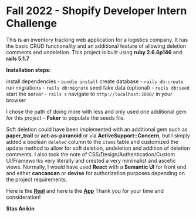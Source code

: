 # Fall 2022 - Shopify Developer Intern Challenge

This is an inventory tracking web application for a logistics company. It has the basic CRUD functionality and an additional feature of allowing deletion comments and undeletion. 
  This project is built using **ruby 2.6.6p146** and **rails 5.1.7**
  
**Installation steps:**

install dependencies - `bundle install`
create database - `rails db:create`
run migrations - `rails db:migrate`
seed fake data (optional) - `rails db:seed`
start the server - `rails s`
navigate to `http://localhost:3000/` in your browser

  I chose the path of doing more with less and only used one additional gem for this project – **Faker** to populate the seeds file.

  Soft deletion could have been implemented with an additional gem such as **paper_trail** or **act-as-paranoid** or via **ActiveSupport::Concern**, but I simply added a boolean `deleted` column to the `items` table and customized the update method to allow for soft deletion, undeletion and addition of deletion comments.
  I also took the note of CSS/Design/Authentication/Custom UI/Frameworks very literally and created a very minimalist and ascetic views. Normally, I would have used **React** with a **Semantic UI** for front end and either **cancancan** or **devise** for authorization purposes depending on the project requirements.
  
Here is the [**Repl**](https://replit.com/@StanislavAnikin/HoneydewGenerousRom) and here is the [**App**]( https://replit.com/@StanislavAnikin/HoneydewGenerousRom)
  Thank you for your time and consideration!
  
  **Stas Anikin**
